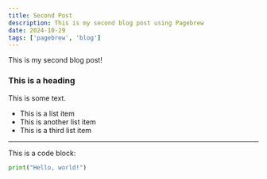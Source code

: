 ```yaml
---
title: Second Post
description: This is my second blog post using Pagebrew
date: 2024-10-29
tags: ['pagebrew', 'blog']
---
```


This is my second blog post!

### This is a heading

This is some text.

- This is a list item
- This is another list item
- This is a third list item

---

This is a code block:

```python
print("Hello, world!")
```

